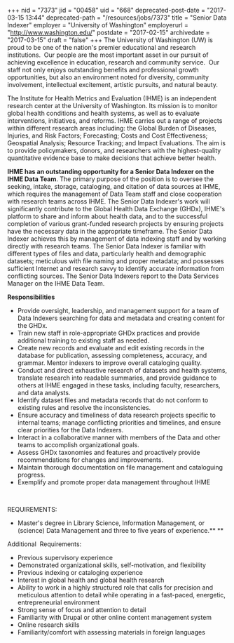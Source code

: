 +++
nid = "7373"
jid = "00458"
uid = "668"
deprecated-post-date = "2017-03-15 13:44"
deprecated-path = "/resources/jobs/7373"
title = "Senior Data Indexer"
employer = "University of Washington"
employerurl = "http://www.washington.edu/"
postdate = "2017-02-15"
archivedate = "2017-03-15"
draft = "false"
+++
The University of Washington (UW) is proud to be one of the nation's
premier educational and research institutions.  Our people are the most
important asset in our pursuit of achieving excellence in education,
research and community service.  Our staff not only enjoys outstanding
benefits and professional growth opportunities, but also an environment
noted for diversity, community involvement, intellectual excitement,
artistic pursuits, and natural beauty. 

The Institute for Health Metrics and Evaluation (IHME) is an independent
research center at the University of Washington. Its mission is to
monitor global health conditions and health systems, as well as to
evaluate interventions, initiatives, and reforms. IHME carries out a
range of projects within different research areas including: the Global
Burden of Diseases, Injuries, and Risk Factors; Forecasting; Costs and
Cost Effectiveness; Geospatial Analysis; Resource Tracking; and Impact
Evaluations. The aim is to provide policymakers, donors, and researchers
with the highest-quality quantitative evidence base to make decisions
that achieve better health.

**IHME has an outstanding opportunity for a Senior Data Indexer on the
IHME Data Team**. The primary purpose of the position is to oversee the
seeking, intake, storage, cataloging, and citation of data sources at
IHME, which requires the management of Data Team staff and close
cooperation with research teams across IHME. The Senior Data Indexer's
work will significantly contribute to the Global Health Data Exchange
(GHDx), IHME's platform to share and inform about health data, and to
the successful completion of various grant-funded research projects by
ensuring projects have the necessary data in the appropriate timeframe.
The Senior Data Indexer achieves this by management of data indexing
staff and by working directly with research teams. The Senior Data
Indexer is familiar with different types of files and data, particularly
health and demographic datasets; meticulous with file naming and proper
metadata; and possesses sufficient Internet and research savvy to
identify accurate information from conflicting sources. The Senior Data
Indexers report to the Data Services Manager on the IHME Data Team.

**Responsibilities**

-   Provide oversight, leadership, and management support for a team of
    Data Indexers searching for data and metadata and creating content
    for the GHDx.
-   Train new staff in role-appropriate GHDx practices and provide
    additional training to existing staff as needed.
-   Create new records and evaluate and edit existing records in the
    database for publication, assessing completeness, accuracy, and
    grammar. Mentor indexers to improve overall cataloging quality.
-   Conduct and direct exhaustive research of datasets and health
    systems, translate research into readable summaries, and provide
    guidance to others at IHME engaged in these tasks, including
    faculty, researchers, and data analysts.
-   Identify dataset files and metadata records that do not conform to
    existing rules and resolve the inconsistencies.
-   Ensure accuracy and timeliness of data research projects specific to
    internal teams; manage conflicting priorities and timelines, and
    ensure clear priorities for the Data Indexers.
-   Interact in a collaborative manner with members of the Data and
    other teams to accomplish organizational goals.
-   Assess GHDx taxonomies and features and proactively provide
    recommendations for changes and improvements.
-   Maintain thorough documentation on file management and cataloguing
    progress.
-   Exemplify and promote proper data management throughout IHME

 
  
REQUIREMENTS:

-   Master's degree in Library Science, Information Management, or
    (science) Data Management and three to five years of
    experience.** **

Additional  Requirements:

-   Previous supervisory experience
-   Demonstrated organizational skills, self-motivation, and flexibility
-   Previous indexing or cataloging experience
-   Interest in global health and global health research
-   Ability to work in a highly structured role that calls for precision
    and meticulous attention to detail while operating in a fast-paced,
    energetic, entrepreneurial environment
-   Strong sense of focus and attention to detail
-   Familiarity with Drupal or other online content management system
-   Online research skills
-   Familiarity/comfort with assessing materials in foreign languages
